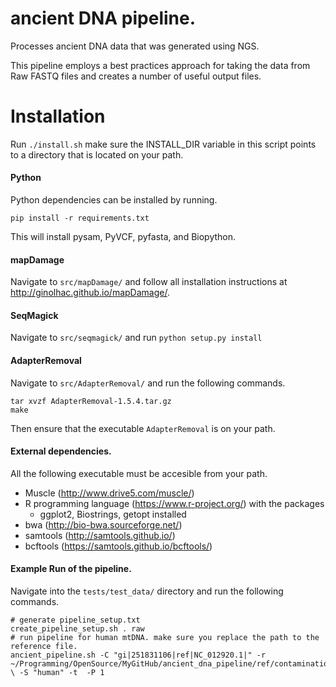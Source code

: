 ancient DNA pipeline.
====================

Processes ancient DNA data that was generated using NGS.

This pipeline employs a best practices approach for taking the data
from Raw FASTQ files and creates a number of useful output files.


Installation
============

Run ```./install.sh``` make sure the INSTALL_DIR variable in this script points to a directory
that is located on your path.

#### Python

Python dependencies can be installed by running.

    pip install -r requirements.txt

This will install pysam, PyVCF, pyfasta, and Biopython.

#### mapDamage

Navigate to ```src/mapDamage/``` and follow all installation instructions at http://ginolhac.github.io/mapDamage/.

#### SeqMagick

Navigate to ```src/seqmagick/``` and run ```python setup.py install```

#### AdapterRemoval

Navigate to ```src/AdapterRemoval/``` and run the following commands.

    tar xvzf AdapterRemoval-1.5.4.tar.gz
    make

Then ensure that the executable ```AdapterRemoval``` is on your path. 
#### External dependencies.

All the following executable must be accesible from your path.

- Muscle (http://www.drive5.com/muscle/)
- R programming language (https://www.r-project.org/) with the packages
    - ggplot2, Biostrings, getopt installed
- bwa (http://bio-bwa.sourceforge.net/)
- samtools (http://samtools.github.io/)
- bcftools (https://samtools.github.io/bcftools/)


#### Example Run of the pipeline.

Navigate into the ```tests/test_data/``` directory and run the following commands.

    # generate pipeline_setup.txt 
    create_pipeline_setup.sh . raw
    # run pipeline for human mtDNA. make sure you replace the path to the reference file. 
    ancient_pipeline.sh -C "gi|251831106|ref|NC_012920.1|" -r ~/Programming/OpenSource/MyGitHub/ancient_dna_pipeline/ref/contamination.fa  \ -S "human" -t  -P 1
    







